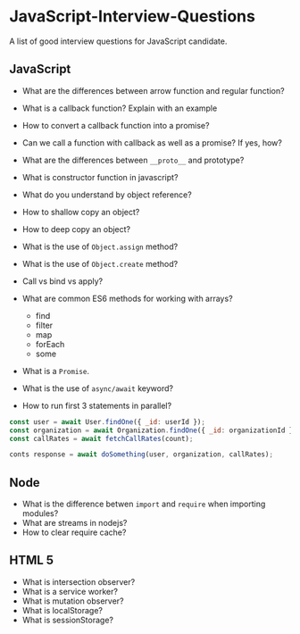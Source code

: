 # JavaScript-Interview-Questions
A list of good interview questions for JavaScript candidate.

JavaScript
----------
- What are the differences between arrow function and regular function?
- What is a callback function? Explain with an example
- How to convert a callback function into a promise?
- Can we call a function with callback as well as a promise? If yes, how?
- What are the differences between `__proto__` and prototype?
- What is constructor function in javascript?
- What do you understand by object reference?
- How to shallow copy an object?
- How to deep copy an object?
- What is the use of `Object.assign` method?
- What is the use of `Object.create` method?

- Call vs bind vs apply?
- What are common ES6 methods for working with arrays?
    - find
    - filter
    - map
    - forEach
    - some
- What is a `Promise`.
- What is the use of `async/await` keyword?
- How to run first 3 statements in parallel?
```js
const user = await User.findOne({ _id: userId });
const organization = await Organization.findOne({ _id: organizationId });
const callRates = await fetchCallRates(count);

conts response = await doSomething(user, organization, callRates);
```

Node
----
- What is the difference betwen `import` and `require` when importing modules?
- What are streams in nodejs?
- How to clear require cache?


HTML 5
------
- What is intersection observer?
- What is a service worker?
- What is mutation observer?
- What is localStorage?
- What is sessionStorage?
